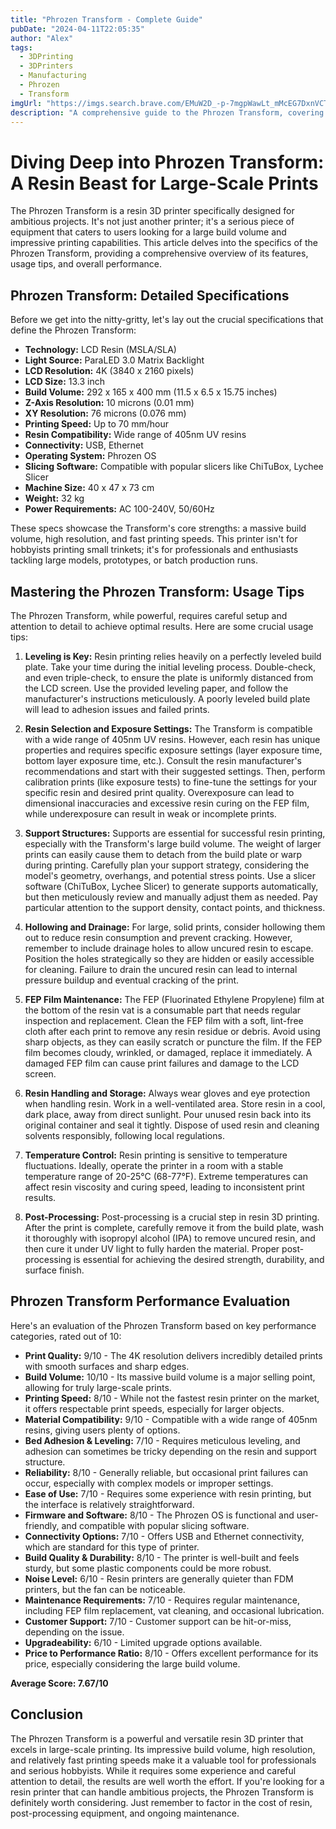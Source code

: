 ```yaml
---
title: "Phrozen Transform - Complete Guide"
pubDate: "2024-04-11T22:05:35"
author: "Alex"
tags:
  - 3DPrinting
  - 3DPrinters
  - Manufacturing
  - Phrozen
  - Transform
imgUrl: "https://imgs.search.brave.com/EMuW2D_-p-7mgpWawLt_mMcEG7DxnVCTMm3l_Idk-bo/rs:fit:860:0:0:0/g:ce/aHR0cHM6Ly9pbWcu/a2xlaW5hbnplaWdl/bi5kZS9hcGkvdjEv/cHJvZC1hZHMvaW1h/Z2VzLzVjLzVjZjE0/ZDg2LWRjOTItNDUw/Mi1iNzRiLWJhYWFj/MDk5MDY3Yj9ydWxl/PSRfMi5BVVRP"
description: "A comprehensive guide to the Phrozen Transform, covering specifications, usage tips, and comparisons with similar products."
---
```


# Diving Deep into Phrozen Transform: A Resin Beast for Large-Scale Prints

The Phrozen Transform is a resin 3D printer specifically designed for ambitious projects. It's not just another printer; it's a serious piece of equipment that caters to users looking for a large build volume and impressive printing capabilities. This article delves into the specifics of the Phrozen Transform, providing a comprehensive overview of its features, usage tips, and overall performance.

## Phrozen Transform: Detailed Specifications

Before we get into the nitty-gritty, let's lay out the crucial specifications that define the Phrozen Transform:

*   **Technology:** LCD Resin (MSLA/SLA)
*   **Light Source:** ParaLED 3.0 Matrix Backlight
*   **LCD Resolution:** 4K (3840 x 2160 pixels)
*   **LCD Size:** 13.3 inch
*   **Build Volume:** 292 x 165 x 400 mm (11.5 x 6.5 x 15.75 inches)
*   **Z-Axis Resolution:** 10 microns (0.01 mm)
*   **XY Resolution:** 76 microns (0.076 mm)
*   **Printing Speed:** Up to 70 mm/hour
*   **Resin Compatibility:** Wide range of 405nm UV resins
*   **Connectivity:** USB, Ethernet
*   **Operating System:** Phrozen OS
*   **Slicing Software:** Compatible with popular slicers like ChiTuBox, Lychee Slicer
*   **Machine Size:** 40 x 47 x 73 cm
*   **Weight:** 32 kg
*   **Power Requirements:** AC 100-240V, 50/60Hz

These specs showcase the Transform's core strengths: a massive build volume, high resolution, and fast printing speeds. This printer isn't for hobbyists printing small trinkets; it's for professionals and enthusiasts tackling large models, prototypes, or batch production runs.

## Mastering the Phrozen Transform: Usage Tips

The Phrozen Transform, while powerful, requires careful setup and attention to detail to achieve optimal results. Here are some crucial usage tips:

1.  **Leveling is Key:** Resin printing relies heavily on a perfectly leveled build plate. Take your time during the initial leveling process. Double-check, and even triple-check, to ensure the plate is uniformly distanced from the LCD screen. Use the provided leveling paper, and follow the manufacturer's instructions meticulously. A poorly leveled build plate will lead to adhesion issues and failed prints.

2.  **Resin Selection and Exposure Settings:** The Transform is compatible with a wide range of 405nm UV resins. However, each resin has unique properties and requires specific exposure settings (layer exposure time, bottom layer exposure time, etc.). Consult the resin manufacturer's recommendations and start with their suggested settings. Then, perform calibration prints (like exposure tests) to fine-tune the settings for your specific resin and desired print quality. Overexposure can lead to dimensional inaccuracies and excessive resin curing on the FEP film, while underexposure can result in weak or incomplete prints.

3.  **Support Structures:** Supports are essential for successful resin printing, especially with the Transform's large build volume. The weight of larger prints can easily cause them to detach from the build plate or warp during printing. Carefully plan your support strategy, considering the model's geometry, overhangs, and potential stress points. Use a slicer software (ChiTuBox, Lychee Slicer) to generate supports automatically, but then meticulously review and manually adjust them as needed. Pay particular attention to the support density, contact points, and thickness.

4.  **Hollowing and Drainage:** For large, solid prints, consider hollowing them out to reduce resin consumption and prevent cracking. However, remember to include drainage holes to allow uncured resin to escape. Position the holes strategically so they are hidden or easily accessible for cleaning. Failure to drain the uncured resin can lead to internal pressure buildup and eventual cracking of the print.

5.  **FEP Film Maintenance:** The FEP (Fluorinated Ethylene Propylene) film at the bottom of the resin vat is a consumable part that needs regular inspection and replacement. Clean the FEP film with a soft, lint-free cloth after each print to remove any resin residue or debris. Avoid using sharp objects, as they can easily scratch or puncture the film. If the FEP film becomes cloudy, wrinkled, or damaged, replace it immediately. A damaged FEP film can cause print failures and damage to the LCD screen.

6.  **Resin Handling and Storage:** Always wear gloves and eye protection when handling resin. Work in a well-ventilated area. Store resin in a cool, dark place, away from direct sunlight. Pour unused resin back into its original container and seal it tightly. Dispose of used resin and cleaning solvents responsibly, following local regulations.

7.  **Temperature Control:** Resin printing is sensitive to temperature fluctuations. Ideally, operate the printer in a room with a stable temperature range of 20-25°C (68-77°F). Extreme temperatures can affect resin viscosity and curing speed, leading to inconsistent print results.

8.  **Post-Processing:** Post-processing is a crucial step in resin 3D printing. After the print is complete, carefully remove it from the build plate, wash it thoroughly with isopropyl alcohol (IPA) to remove uncured resin, and then cure it under UV light to fully harden the material. Proper post-processing is essential for achieving the desired strength, durability, and surface finish.

## Phrozen Transform Performance Evaluation

Here's an evaluation of the Phrozen Transform based on key performance categories, rated out of 10:

*   **Print Quality:** 9/10 - The 4K resolution delivers incredibly detailed prints with smooth surfaces and sharp edges.
*   **Build Volume:** 10/10 - Its massive build volume is a major selling point, allowing for truly large-scale prints.
*   **Printing Speed:** 8/10 - While not the fastest resin printer on the market, it offers respectable print speeds, especially for larger objects.
*   **Material Compatibility:** 9/10 - Compatible with a wide range of 405nm resins, giving users plenty of options.
*   **Bed Adhesion & Leveling:** 7/10 - Requires meticulous leveling, and adhesion can sometimes be tricky depending on the resin and support structure.
*   **Reliability:** 8/10 - Generally reliable, but occasional print failures can occur, especially with complex models or improper settings.
*   **Ease of Use:** 7/10 - Requires some experience with resin printing, but the interface is relatively straightforward.
*   **Firmware and Software:** 8/10 - The Phrozen OS is functional and user-friendly, and compatible with popular slicing software.
*   **Connectivity Options:** 7/10 - Offers USB and Ethernet connectivity, which are standard for this type of printer.
*   **Build Quality & Durability:** 8/10 - The printer is well-built and feels sturdy, but some plastic components could be more robust.
*   **Noise Level:** 6/10 - Resin printers are generally quieter than FDM printers, but the fan can be noticeable.
*   **Maintenance Requirements:** 7/10 - Requires regular maintenance, including FEP film replacement, vat cleaning, and occasional lubrication.
*   **Customer Support:** 7/10 - Customer support can be hit-or-miss, depending on the issue.
*   **Upgradeability:** 6/10 - Limited upgrade options available.
*   **Price to Performance Ratio:** 8/10 - Offers excellent performance for its price, especially considering the large build volume.

**Average Score: 7.67/10**

## Conclusion

The Phrozen Transform is a powerful and versatile resin 3D printer that excels in large-scale printing. Its impressive build volume, high resolution, and relatively fast printing speeds make it a valuable tool for professionals and serious hobbyists. While it requires some experience and careful attention to detail, the results are well worth the effort. If you're looking for a resin printer that can handle ambitious projects, the Phrozen Transform is definitely worth considering. Just remember to factor in the cost of resin, post-processing equipment, and ongoing maintenance.
